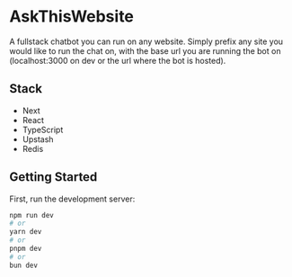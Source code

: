 # AskThisWebsite

A fullstack chatbot you can run on any website.
Simply prefix any site you would like to run the chat on, with the base url you are running the bot on (localhost:3000 on dev or the url where the bot is hosted).

## Stack

- Next
- React
- TypeScript
- Upstash
- Redis

## Getting Started

First, run the development server:

```bash
npm run dev
# or
yarn dev
# or
pnpm dev
# or
bun dev
```
